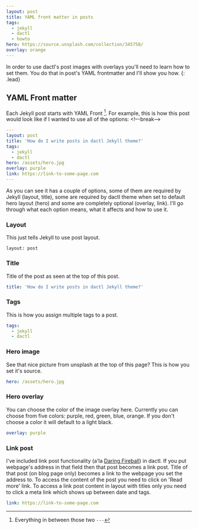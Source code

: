 ```yaml
---
layout: post
title: YAML front matter in posts
tags:
  - jekyll
  - dactl
  - howto
hero: https://source.unsplash.com/collection/345758/
overlay: orange
---
```


In order to use dactl's post images with overlays you'll need to learn how to set them. You do that in post's YAML frontmatter and I'll show you how.
{: .lead}

## YAML Front matter
Each Jekyll post starts with YAML Front [^1]. For example, this is how this post would look like if I wanted to use all of the options:
<!–-break-–>

~~~yaml
---
layout: post
title: 'How do I write posts in dactl Jekyll theme?'
tags:
  - jekyll
  - dactl
hero: /assets/hero.jpg
overlay: purple
link: https://link-to-some-page.com
---
~~~

As you can see it has a couple of options, some of them are required by Jekyll (layout, title), some are required by dactl theme when set to default hero layout (hero) and some are completely optional (overlay, link).
I'll go through what each option means, what it affects and how to use it.

### Layout
This just tells Jekyll to use post layout.
~~~
layout: post
~~~

### Title
Title of the post as seen at the top of this post.
```yaml
title: 'How do I write posts in dactl Jekyll theme?'
```

### Tags
This is how you assign multiple tags to a post.
```yaml
tags:
  - jekyll
  - dactl
```

### Hero image
See that nice picture from unsplash at the top of this page? This is how you set it's source.
```yaml
hero: /assets/hero.jpg
```

### Hero overlay
You can choose the color of the image overlay here.
Currently you can choose from five colors: purple, red, green, blue, orange.
If you don't choose a color it will default to a light black.
```yaml
overlay: purple
```

### Link post
I've included link post functionality (a'la [Daring Fireball](http://daringfireball.net/)) in dactl.
If you put webpage's address in that field then that post becomes a link post.
Title of that post (on blog page only) becomes a link to the webpage you set the address to. To access the content of the post you need to click on 'Read more' link. To access a link post content in layout with titles only you need to click a meta link which shows up between date and tags.
```yaml
link: https://link-to-some-page.com
```

[^1]: Everything in between those two `---`
